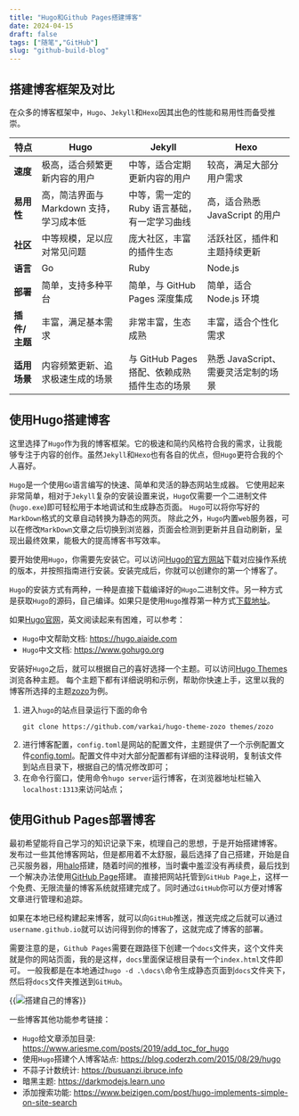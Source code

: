 ```yaml
---
title: "Hugo和Github Pages搭建博客"
date: 2024-04-15
draft: false
tags: ["随笔","GitHub"]
slug: "github-build-blog"
---
```


## 搭建博客框架及对比
在众多的博客框架中，`Hugo`、`Jekyll`和`Hexo`因其出色的性能和易用性而备受推崇。

| 特点       | Hugo                                     | Jekyll                                          | Hexo                                         |
|------------|------------------------------------------|-------------------------------------------------|----------------------------------------------|
| **速度**   | 极高，适合频繁更新内容的用户               | 中等，适合定期更新内容的用户                     | 较高，满足大部分用户需求                     |
| **易用性** | 高，简洁界面与 Markdown 支持，学习成本低  | 中等，需一定的 Ruby 语言基础，有一定学习曲线     | 高，适合熟悉 JavaScript 的用户               |
| **社区**   | 中等规模，足以应对常见问题                 | 庞大社区，丰富的插件生态                        | 活跃社区，插件和主题持续更新                 |
| **语言**   | Go                                       | Ruby                                             | Node.js                                      |
| **部署**   | 简单，支持多种平台                       | 简单，与 GitHub Pages 深度集成                   | 简单，适合 Node.js 环境                     |
| **插件/主题** | 丰富，满足基本需求                     | 非常丰富，生态成熟                              | 丰富，适合个性化需求                         |
| **适用场景** | 内容频繁更新、追求极速生成的场景         | 与 GitHub Pages 搭配、依赖成熟插件生态的场景     | 熟悉 JavaScript、需要灵活定制的场景          |

## 使用Hugo搭建博客
这里选择了`Hugo`作为我的博客框架。它的极速和简约风格符合我的需求，让我能够专注于内容的创作。虽然`Jekyll`和`Hexo`也有各自的优点，但`Hugo`更符合我的个人喜好。

`Hugo`是一个使用`Go`语言编写的快速、简单和灵活的静态网站生成器。
它使用起来非常简单，相对于`Jekyll`复杂的安装设置来说，`Hugo`仅需要一个二进制文件(`hugo.exe`)即可轻松用于本地调试和生成静态页面。
`Hugo`可以将你写好的`MarkDown`格式的文章自动转换为静态的网页。
除此之外，`Hugo`内置`web`服务器，可以在修改`MarkDown`文章之后切换到浏览器，页面会检测到更新并且自动刷新，呈现出最终效果，能极大的提高博客书写效率。

要开始使用`Hugo`，你需要先安装它。可以访问[Hugo的官方网站](https://gohugo.io/getting-started/quick-start/)下载对应操作系统的版本，并按照指南进行安装。安装完成后，你就可以创建你的第一个博客了。

`Hugo`的安装方式有两种，一种是直接下载编译好的`Hugo`二进制文件。另一种方式是获取`Hugo`的源码，自己编译。如果只是使用`Hugo`推荐第一种方式[下载地址](https://github.com/gohugoio/hugo/releases)。

如果[Hugo官网](https://gohugo.io)，英文阅读起来有困难，可以参考：
- `Hugo`中文帮助文档: https://hugo.aiaide.com
- `Hugo`中文文档: https://www.gohugo.org

安装好`Hugo`之后，就可以根据自己的喜好选择一个主题。可以访问[Hugo Themes](https://www.gohugo.org/theme/)浏览各种主题。
每个主题下都有详细说明和示例，帮助你快速上手，这里以我的博客所选择的主题[zozo](https://github.com/varkai/hugo-theme-zozo)为例。
1. 进入`hugo`的站点目录运行下面的命令
    ```git
    git clone https://github.com/varkai/hugo-theme-zozo themes/zozo
    ```
2. 进行博客配置，`config.toml`是网站的配置文件，主题提供了一个示例配置文件[config.toml](https://github.com/varkai/hugo-theme-zozo/blob/master/exampleSite/config.toml)。配置文件中对大部分配置都有详细的注释说明，复制该文件到站点目录下，根据自己的情况修改即可；
3. 在命令行窗口，使用命令`hugo server`运行博客，在浏览器地址栏输入`localhost:1313`来访问站点；

## 使用Github Pages部署博客
最初希望能将自己学习的知识记录下来，梳理自己的思想，于是开始搭建博客。
发布过一些其他博客网站，但是都用着不太舒服，最后选择了自己搭建，开始是自己买服务器，用[halo](https://gitee.com/halo-dev/halo)搭建，随着时间的推移，当时囊中羞涩没有再续费，最后找到一个解决办法使用[GitHub Page](https://docs.github.com/zh/pages/getting-started-with-github-pages)搭建。
直接把网站托管到`GitHub Page`上，这样一个免费、无限流量的博客系统就搭建完成了。同时通过`GitHub`你可以方便对博客文章进行管理和追踪。

如果在本地已经构建起来博客，就可以向`GitHub`推送，推送完成之后就可以通过`username.github.io`就可以访问得到你的博客了，这就完成了博客的部署。

需要注意的是，`Github Pages`需要在跟路径下创建一个`docs`文件夹，这个文件夹就是你的网站页面，我的是这样，`docs`里面保证根目录有一个`index.html`文件即可。
一般我都是在本地通过`hugo -d .\docs\`命令生成静态页面到`docs`文件夹下，然后将`docs`文件夹推送到`GitHub`。

{{<img src="/posts/annex/images/essays/搭建自己的博客-01.png" alt="搭建自己的博客">}}

一些博客其他功能参考链接：
- `Hugo`给文章添加目录: https://www.ariesme.com/posts/2019/add_toc_for_hugo
- 使用`Hugo`搭建个人博客站点: https://blog.coderzh.com/2015/08/29/hugo
- 不蒜子计数统计: https://busuanzi.ibruce.info
- 暗黑主题: https://darkmodejs.learn.uno
- 添加搜索功能: https://www.beizigen.com/post/hugo-implements-simple-on-site-search
